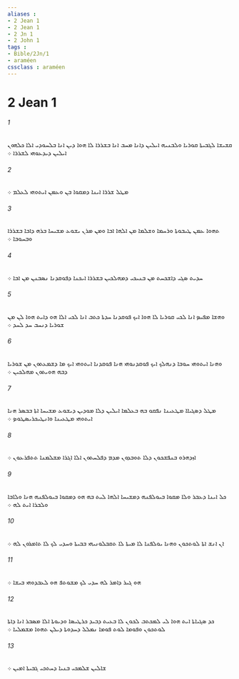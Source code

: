```yaml
---
aliases : 
- 2 Jean 1
- 2 Jean 1
- 2 Jn 1
- 2 John 1
tags : 
- Bible/2Jn/1
- araméen
cssclass : araméen
---
```


# 2 Jean 1

###### 1
ܩܫܝܫܐ ܠܓܒܝܬܐ ܩܘܪܝܐ ܘܠܒܢܝܗ ܐܝܠܝܢ ܕܐܢܐ ܡܚܒ ܐܢܐ ܒܫܪܪܐ ܠܐ ܗܘܐ ܕܝܢ ܐܢܐ ܒܠܚܘܕܝ ܐܠܐ ܟܠܗܘܢ ܐܝܠܝܢ ܕܝܕܥܘܗܝ ܠܫܪܪܐ ܀
###### 2
ܡܛܠ ܫܪܪܐ ܐܝܢܐ ܕܡܩܘܐ ܒܢ ܘܥܡܢ ܐܝܬܘܗܝ ܠܥܠܡ ܀
###### 3
ܬܗܘܐ ܥܡܢ ܛܝܒܘܬܐ ܘܪܚܡܐ ܘܫܠܡܐ ܡܢ ܐܠܗܐ ܐܒܐ ܘܡܢ ܡܪܢ ܝܫܘܥ ܡܫܝܚܐ ܒܪܗ ܕܐܒܐ ܒܫܪܪܐ ܘܒܚܘܒܐ ܀
###### 4
ܚܕܝܬ ܤܓܝ ܕܐܫܟܚܬ ܡܢ ܒܢܝܟܝ ܕܡܗܠܟܝܢ ܒܫܪܪܐ ܐܝܟܢܐ ܕܦܘܩܕܢܐ ܢܤܒܢܢ ܡܢ ܐܒܐ ܀
###### 5
ܘܗܫܐ ܡܦܝܤ ܐܢܐ ܠܟܝ ܩܘܪܝܐ ܠܐ ܗܘܐ ܐܝܟ ܦܘܩܕܢܐ ܚܕܬܐ ܟܬܒ ܐܢܐ ܠܟܝ ܐܠܐ ܗܘ ܕܐܝܬ ܗܘܐ ܠܢ ܡܢ ܫܘܪܝܐ ܕܢܚܒ ܚܕ ܠܚܕ ܀
###### 6
ܘܗܢܐ ܐܝܬܘܗܝ ܚܘܒܐ ܕܢܗܠܟ ܐܝܟ ܦܘܩܕܢܘܗܝ ܗܢܐ ܦܘܩܕܢܐ ܐܝܬܘܗܝ ܐܝܟ ܡܐ ܕܫܡܥܬܘܢ ܡܢ ܫܘܪܝܐ ܕܒܗ ܗܘܝܬܘܢ ܡܗܠܟܝܢ ܀
###### 7
ܡܛܠ ܕܤܓܝܐܐ ܡܛܥܝܢܐ ܢܦܩܘ ܒܗ ܒܥܠܡܐ ܐܝܠܝܢ ܕܠܐ ܡܘܕܝܢ ܕܝܫܘܥ ܡܫܝܚܐ ܐܬܐ ܒܒܤܪ ܗܢܐ ܐܝܬܘܗܝ ܡܛܥܝܢܐ ܘܐܢܛܝܟܪܝܤܛܘܤ ܀
###### 8
ܐܙܕܗܪܘ ܒܢܦܫܟܘܢ ܕܠܐ ܬܘܒܕܘܢ ܡܕܡ ܕܦܠܚܬܘܢ ܐܠܐ ܐܓܪܐ ܡܫܠܡܢܐ ܬܬܦܪܥܘܢ ܀
###### 9
ܟܠ ܐܝܢܐ ܕܥܒܪ ܘܠܐ ܡܩܘܐ ܒܝܘܠܦܢܗ ܕܡܫܝܚܐ ܐܠܗܐ ܠܝܬ ܒܗ ܗܘ ܕܡܩܘܐ ܒܝܘܠܦܢܗ ܗܢܐ ܘܠܐܒܐ ܘܠܒܪܐ ܐܝܬ ܠܗ ܀
###### 10
ܐܢ ܐܢܫ ܐܬܐ ܠܘܬܟܘܢ ܘܗܢܐ ܝܘܠܦܢܐ ܠܐ ܡܝܬܐ ܠܐ ܬܩܒܠܘܢܝܗܝ ܒܒܝܬܐ ܘܚܕܝ ܠܟ ܠܐ ܬܐܡܪܘܢ ܠܗ ܀
###### 11
ܗܘ ܓܝܪ ܕܐܡܪ ܠܗ ܚܕܝ ܠܟ ܡܫܘܬܦ ܗܘ ܠܥܒܕܘܗܝ ܒܝܫܐ ܀
###### 12
ܟܕ ܤܓܝܐܬܐ ܐܝܬ ܗܘܐ ܠܝ ܠܡܟܬܒ ܠܟܘܢ ܠܐ ܒܥܝܬ ܕܒܝܕ ܟܪܛܝܤܐ ܘܕܝܘܬܐ ܐܠܐ ܡܤܒܪ ܐܢܐ ܕܐܬܐ ܠܘܬܟܘܢ ܘܦܘܡܐ ܠܘܬ ܦܘܡܐ ܢܡܠܠ ܕܚܕܘܬܐ ܕܝܠܢ ܬܗܘܐ ܡܫܡܠܝܐ ܀
###### 13
ܫܐܠܝܢ ܫܠܡܟܝ ܒܢܝܐ ܕܚܬܟܝ ܓܒܝܬܐ ܐܡܝܢ ܀
